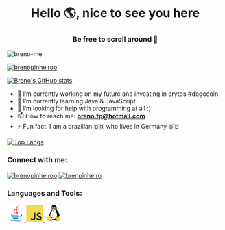 <h1 align="center">Hello 🌎, nice to see you here</h1>
<h3 align="center">Be free to scroll around 👀</h3>

<p align="left"> <img src="https://komarev.com/ghpvc/?username=breno-me&label=Profile%20views&color=0e75b6&style=flat" alt="breno-me" /> </p>

<p align="left"> <a href="https://twitter.com/brenopinheiroo" target="blank"><img src="https://img.shields.io/twitter/follow/brenopinheiroo?logo=twitter&style=for-the-badge" alt="brenopinheiroo" /></a> </p>

[![Breno's GitHub stats](https://github-readme-stats.vercel.app/api?username=breno-me&hide=contribs,prs&show_icons=true&theme=dracula)](https://github.com/breno-me/github-readme-stats)

- 🔭 I’m currently working on my future and investing in crytos #dogecoin
- 🌱 I’m currently learning Java & JavaScript
- 🤔 I’m looking for help with programming at all :)
- 📫 How to reach me: **breno.fp@hotmail.com**
- ⚡ Fun fact: I am a brazilian 🇧🇷 who lives in Germany 🇩🇪


[![Top Langs](https://github-readme-stats.vercel.app/api/top-langs/?username=breno-me&theme=dracula)](https://github.com/breno-me/github-readme-stats)


<h3 align="left">Connect with me:</h3>
<p align="left">
<a href="https://twitter.com/brenopinheiroo" target="blank"><img align="center" src="https://raw.githubusercontent.com/rahuldkjain/github-profile-readme-generator/neutral-icons/src/images/icons/Social/twitter.svg" alt="brenopinheiroo" height="30" width="40" /></a>
<a href="https://instagram.com/brenpinheiro" target="blank"><img align="center" src="https://raw.githubusercontent.com/rahuldkjain/github-profile-readme-generator/neutral-icons/src/images/icons/Social/instagram.svg" alt="brenpinheiro" height="30" width="40" /></a>
</p>

<h3 align="left">Languages and Tools:</h3>
<p align="left"> <a href="https://www.java.com" target="_blank"> <img src="https://raw.githubusercontent.com/devicons/devicon/master/icons/java/java-original.svg" alt="java" width="40" height="40"/> </a> <a href="https://developer.mozilla.org/en-US/docs/Web/JavaScript" target="_blank"> <img src="https://raw.githubusercontent.com/devicons/devicon/master/icons/javascript/javascript-original.svg" alt="javascript" width="40" height="40"/> </a> <a href="https://www.linux.org/" target="_blank"> <img src="https://raw.githubusercontent.com/devicons/devicon/master/icons/linux/linux-original.svg" alt="linux" width="40" height="40"/> </a> </p>
